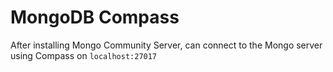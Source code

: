 # MongoDB Compass

After installing Mongo Community Server, can connect to the Mongo server using Compass on `localhost:27017`

